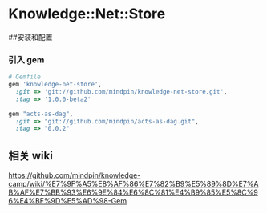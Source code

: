 # Knowledge::Net::Store

##安装和配置
### 引入 gem
```ruby
# Gemfile
gem 'knowledge-net-store',
  :git => 'git://github.com/mindpin/knowledge-net-store.git',
  :tag => '1.0.0-beta2'

gem "acts-as-dag",
  :git => "git://github.com/mindpin/acts-as-dag.git",
  :tag => "0.0.2"
```


## 相关 wiki
https://github.com/mindpin/knowledge-camp/wiki/%E7%9F%A5%E8%AF%86%E7%82%B9%E5%89%8D%E7%AB%AF%E7%BB%93%E6%9E%84%E6%8C%81%E4%B9%85%E5%8C%96%E4%BF%9D%E5%AD%98-Gem
